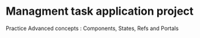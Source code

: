 # Managment task application project

Practice Advanced concepts : Components, States, Refs and Portals
